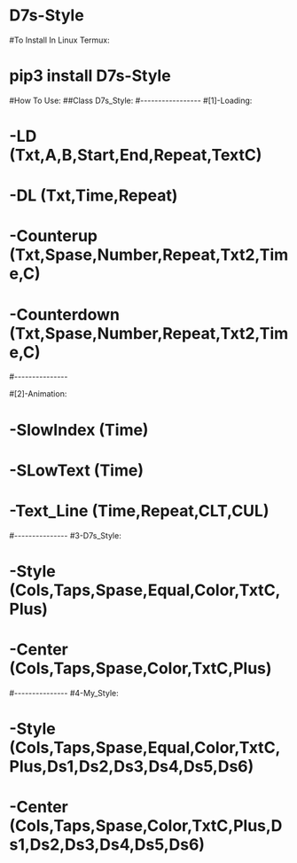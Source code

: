 # D7s-Style

#To Install In Linux Termux:
#      pip3 install D7s-Style 

#How To Use:
##Class D7s_Style:
#-----------------
#[1]-Loading:

#   -LD (Txt,A,B,Start,End,Repeat,TextC)
#   -DL (Txt,Time,Repeat)
#   -Counterup (Txt,Spase,Number,Repeat,Txt2,Time,C)
#   -Counterdown (Txt,Spase,Number,Repeat,Txt2,Time,C)
#---------------

#[2]-Animation:

#   -SlowIndex (Time)
#   -SLowText (Time)
#   -Text_Line (Time,Repeat,CLT,CUL)
#---------------
#3-D7s_Style:

#  -Style (Cols,Taps,Spase,Equal,Color,TxtC,Plus)
#  -Center (Cols,Taps,Spase,Color,TxtC,Plus)
#---------------
#4-My_Style:

#  -Style (Cols,Taps,Spase,Equal,Color,TxtC,Plus,Ds1,Ds2,Ds3,Ds4,Ds5,Ds6)
#  -Center (Cols,Taps,Spase,Color,TxtC,Plus,Ds1,Ds2,Ds3,Ds4,Ds5,Ds6)


